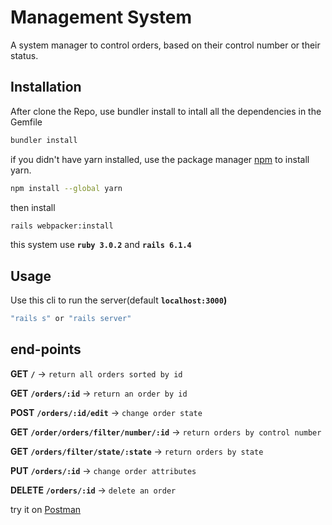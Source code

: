 # Management System
A system manager to control orders, based on their control number or their status.


## Installation

After clone the Repo, use bundler install to intall all the dependencies in the Gemfile

```bash
bundler install
```

if you didn't have yarn installed, use the package manager [npm](https://docs.npmjs.com/cli/v7/commands/npm-install) to install yarn.

```bash
npm install --global yarn
```

then install

```bash
rails webpacker:install
```

this system use **``ruby 3.0.2``** and **``rails 6.1.4``**

## Usage

Use this cli to run the server(default **`localhost:3000`)**

```bash
"rails s" or "rails server"
```

## end-points

**GET**   **`/`** -> `return all orders sorted by id`
 
**GET**   **`/orders/:id`** -> `return an order by id`

**POST**   **`/orders/:id/edit`** -> `change order state`

**GET**   **`/order/orders/filter/number/:id`** -> `return orders by control number`

**GET**   **`/orders/filter/state/:state`** -> `return orders by state`

**PUT**   **`/orders/:id`** -> `change order attributes`

**DELETE**   **`/orders/:id`** -> `delete an order`

try it on [Postman](https://www.postman.com/)
